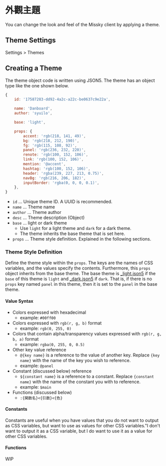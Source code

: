 # 外觀主題

You can change the look and feel of the Missky client by applying a theme.

## Theme Settings

Settings > Themes

## Creating a Theme

The theme object code is written using JSON5.
The theme has an object type like the one shown below.

``` js
{
	id: '17587283-dd92-4a2c-a22c-be0637c9e22a',

	name: 'Danboard',
	author: 'syuilo',

	base: 'light',

	props: {
		accent: 'rgb(218, 141, 49)',
		bg: 'rgb(218, 212, 190)',
		fg: 'rgb(115, 108, 92)',
		panel: 'rgb(236, 232, 220)',
		renote: 'rgb(100, 152, 106)',
		link: 'rgb(100, 152, 106)',
		mention: '@accent',
		hashtag: 'rgb(100, 152, 106)',
		header: 'rgba(239, 227, 213, 0.75)',
		navBg: 'rgb(216, 206, 182)',
		inputBorder: 'rgba(0, 0, 0, 0.1)',
	},
}

```

* `id` ... Unique theme ID. A UUID is recommended.
* `name` ... Theme name
* `author` ... Theme author
* `desc` ... Theme description (Object)
* `base` ... light or dark theme
	* Use `light` for a light theme and `dark` for a dark theme.
	* The theme inherits the base theme that is set here.
* `props` ... Theme style definition. Explained in the following sections.

### Theme Style Definition

Define the theme style within the `props`.
The keys are the names of CSS variables, and the values specify the contents.
Furthermore, this `props` object inherits from the base theme.
The base theme is [_light.json5] if the `base` of this theme is `light` and [_dark.json5] if `dark`.
That is, if there is no `props` key named `panel` in this theme, then it is set to the `panel` in the base theme.

[_light.json5]: https://github.com/misskey-dev/misskey/blob/develop/packages/frontend/src/themes/_light.json5
[_dark.json5]:  https://github.com/misskey-dev/misskey/blob/develop/packages/frontend/src/themes/_dark.json5

#### Value Syntax

* Colors expressed with hexadecimal
	* example: `#00ff00`
* Colors expressed with `rgb(r, g, b)` format
	* example: `rgb(0, 255, 0)`
* Colors that contain alpha/transparency values expressed with `rgb(r, g, b, a)` format
	* example: `rgba(0, 255, 0, 0.5)`
* Other key value reference
	* `@{key name}` is a reference to the value of another key. Replace `{key name}` with the name of the key you wish to reference.
	* example: `@panel`
* Constant (discussed below) reference
	* `${constant name}` is a reference to a constant. Replace `{constant name}` with the name of the constant you with to reference.
	* example: `$main`
* Functions (discussed below)
	* `:{関数名}<{引数}<{色}`

#### Constants

Constants are useful when you have values that you do not want to output as CSS variables, but want to use as values for other CSS variables."I don't want to output it as a CSS variable, but I do want to use it as a value for other CSS variables.

#### Functions

WIP
